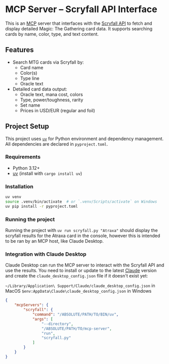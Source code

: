 # MCP Server – Scryfall API Interface

This is an [MCP](https://modelcontextprotocol.io/) server that interfaces with the [Scryfall API](https://scryfall.com/docs/api) to fetch and display detailed Magic: The Gathering card data. It supports searching cards by name, color, type, and text content.

## Features

- Search MTG cards via Scryfall by:
  - Card name
  - Color(s)
  - Type line
  - Oracle text
- Detailed card data output:
  - Oracle text, mana cost, colors
  - Type, power/toughness, rarity
  - Set name
  - Prices in USD/EUR (regular and foil)

## Project Setup

This project uses [`uv`](https://github.com/astral-sh/uv) for Python environment and dependency management. All dependencies are declared in `pyproject.toml`.

### Requirements

- Python 3.12+
- [uv](https://github.com/astral-sh/uv) (install with `cargo install uv`)

### Installation

```bash
uv venv
source .venv/bin/activate  # or `.venv/Scripts/activate` on Windows
uv pip install -r pyproject.toml
```

### Running the project

Running the project with `uv run scryfall.py "Atraxa"` should display the scryfall results for the Atraxa card in the console, however this is intended to be ran by an MCP host, like Claude Desktop.

### Integration with Claude Desktop

Claude Desktop can run the MCP server to interact with the Scryfall API and use the results. You need to install or update to the latest [Claude](https://claude.ai/download) version and create the `claude_desktop_config.json` file if it doesn't exist yet:

`~/Library/Application\ Support/Claude/claude_desktop_config.json` in MacOS
`$env:AppData\Claude\claude_desktop_config.json` in Windows

```json
{
    "mcpServers": {
        "scryfall": {
            "command": "/ABSOLUTE/PATH/TO/BIN/uv",
            "args": [
                "--directory",
                "/ABSOLUTE/PATH/TO/mcp-server",
                "run",
                "scryfall.py"
            ]
        }
    }
}
```
